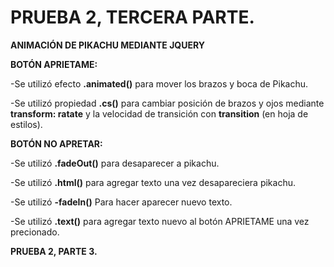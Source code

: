 # PRUEBA 2, TERCERA PARTE.

**ANIMACIÓN DE PIKACHU MEDIANTE JQUERY**

**BOTÓN APRIETAME:**

-Se utilizó efecto **.animated()** para mover los brazos y boca de Pikachu.

-Se utilizó propiedad **.cs()** para cambiar posición de brazos y ojos mediante **transform: ratate** y la velocidad de transición con **transition** (en hoja de estilos).

**BOTÓN NO APRETAR:**

-Se utilizó **.fadeOut()** para desaparecer a pikachu.

-Se utilizó **.html()** para agregar texto una vez desapareciera pikachu.

-Se utilizó **-fadeIn()** Para hacer aparecer nuevo texto.

-Se utilizó **.text()** para agregar texto nuevo al botón APRIETAME una vez precionado.


**PRUEBA 2, PARTE 3.**
